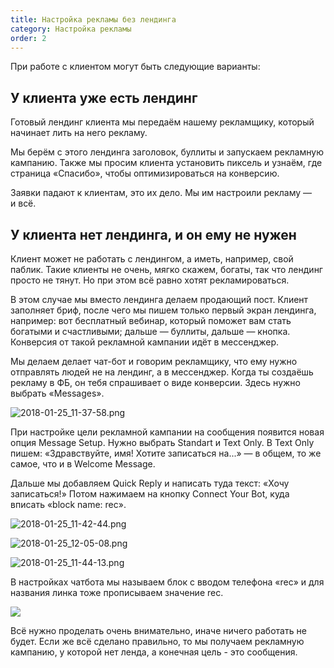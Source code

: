 ```yaml
---
title: Настройка рекламы без лендинга
category: Настройка рекламы
order: 2
---
```


При работе с клиентом могут быть следующие варианты: 

## У клиента уже есть лендинг

Готовый лендинг клиента мы передаём нашему рекламщику, который начинает лить на него рекламу.

Мы берём с этого лендинга заголовок, буллиты и запускаем рекламную кампанию. Также мы просим клиента установить пиксель и узнаём, где страница «Спасибо», чтобы оптимизироваться на конверсию.

Заявки падают к клиентам, это их дело. Мы им настроили рекламу — и всё. 

## У клиента нет лендинга, и он ему не нужен 

Клиент может не работать с лендингом, а иметь, например, свой паблик. Такие клиенты не очень, мягко скажем, богаты, так что лендинг просто не тянут. Но при этом всё равно хотят рекламироваться. 

В этом случае мы вместо лендинга делаем продающий пост. Клиент заполняет бриф, после чего мы пишем только первый экран лендинга, например: вот бесплатный вебинар, который поможет вам стать богатыми и счастливыми; дальше — буллиты, дальше — кнопка. Конверсия от такой рекламной кампании идёт в мессенджер.

Мы делаем делает чат-бот и говорим рекламщику, что ему нужно отправлять людей не на лендинг, а в мессенджер. Когда ты создаёшь рекламу в ФБ, он тебя спрашивает о виде конверсии. Здесь нужно выбрать «Messages».

![2018-01-25_11-37-58.png](https://files.nuclino.com/files/b0073e9f-1497-485d-a062-09ec842f4270/2018-01-25_11-37-58.png)

При настройке цели рекламной кампании на сообщения появится новая опция Message Setup. Нужно выбрать Standart и Text Only. В Text Only пишем: «Здравствуйте, имя! Хотите записаться на...» — в общем, то же самое, что и в Welcome Message.

Дальше мы добавляем Quick Reply и написать туда текст: «Хочу записаться!» Потом нажимаем на кнопку Connect Your Bot, куда вписать «block name: rec».

![2018-01-25_11-42-44.png](https://files.nuclino.com/files/ed71f8ba-2283-4505-aad6-7785f3f1dbd4/2018-01-25_11-42-44.png)

![2018-01-25_12-05-08.png](https://files.nuclino.com/files/4f5bb18a-8ee1-4e5b-a394-cfe7662cc29e/2018-01-25_12-05-08.png)

![2018-01-25_11-44-13.png](https://files.nuclino.com/files/900f2b19-0b29-4cdd-952a-50d6b02b853f/2018-01-25_11-44-13.png)

В настройках чатбота мы называем блок с вводом телефона «rec» и для названия линка тоже прописываем значение rec. 

![](https://files.nuclino.com/files/d64630f2-7915-4638-a869-ad21721123ab/1ef30699-8d8a-474d-96c1-19c7f5c70edf.png)

Всё нужно проделать очень внимательно, иначе ничего работать не будет. Если же всё сделано правильно, то мы получаем рекламную кампанию, у которой нет ленда, а конечная цель - это сообщения. 